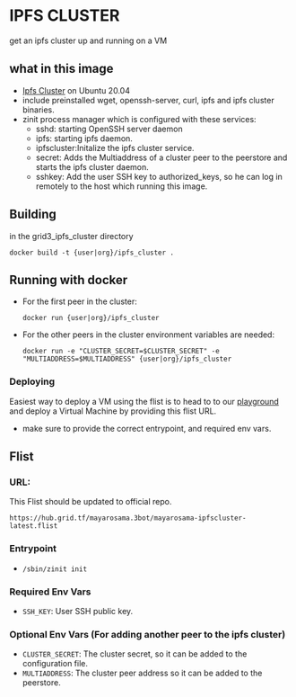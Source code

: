 # IPFS CLUSTER
get an ipfs cluster up and running on a VM

## what in this image
- [Ipfs Cluster](https://ipfscluster.io/) on Ubuntu 20.04
- include preinstalled wget, openssh-server, curl, ipfs and ipfs cluster binaries.
- zinit process manager which is configured with these services:
     - sshd: starting OpenSSH server daemon 
     - ipfs: starting ipfs daemon.
     - ipfscluster:Initalize the ipfs cluster service.
     - secret: Adds the Multiaddress of a cluster peer to the peerstore and starts the ipfs cluster daemon. 
     - sshkey: Add the user SSH key to authorized_keys, so he can log in remotely to the host which running this image.

## Building

in the grid3_ipfs_cluster directory

`docker build -t {user|org}/ipfs_cluster .`

## Running with docker
- For the first peer in the cluster:
     
     `docker run {user|org}/ipfs_cluster`
- For the other peers in the cluster environment variables are needed:

     `docker run -e "CLUSTER_SECRET=$CLUSTER_SECRET" -e "MULTIADDRESS=$MULTIADDRESS" {user|org}/ipfs_cluster`

### Deploying
Easiest way to deploy a VM using the flist is to head to to our [playground](https://play.grid.tf) and deploy a Virtual Machine by providing this flist URL.
* make sure to provide the correct entrypoint, and required env vars.

## Flist
### URL:
This Flist should be updated to official repo.
```
https://hub.grid.tf/mayarosama.3bot/mayarosama-ipfscluster-latest.flist
```

### Entrypoint
- `/sbin/zinit init`

### Required Env Vars
- `SSH_KEY`: User SSH public key.

### Optional Env Vars (For adding another peer to the ipfs cluster)
- `CLUSTER_SECRET`: The cluster secret, so it can be added to the configuration file.
- `MULTIADDRESS`: The cluster peer address so it can be added to the peerstore.
